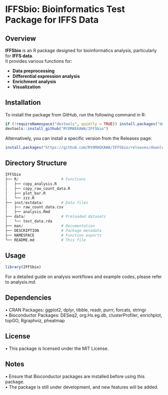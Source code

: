 # IFFSbio: Bioinformatics Test Package for IFFS Data

##  Overview

**IFFSbio** is an R package designed for bioinformatics analysis, particularly for **IFFS data**.  
It provides various functions for:
- **Data preprocessing**
- **Differential expression analysis**
- **Enrichment analysis**
- **Visualization**

##  Installation

To install the package from GitHub, run the following command in R:

```r
if (!requireNamespace("devtools", quietly = TRUE)) install.packages("devtools")
devtools::install_github("RYOMAEKAWA/IFFSbio")
```

Alternatively, you can install a specific version from the Releases page:

```r
install.packages("https://github.com/RYOMAEKAWA/IFFSbio/releases/download/v0.1.4/IFFSbio_0.2.1.tar.gz", repos = NULL, type = "source")
```

##  Directory Structure

```r
IFFSbio
├── R/                   # Functions
│   ├── copy_analysis.R
│   ├── copy_raw_count_data.R
│   ├── plot_bar.R
│   └── zzz.R
├── inst/extdata/        # Data files
│   ├── raw_count_data.csv
│   ├── analysis.Rmd
├── data/                # Preloaded datasets
│   └── test_data.rda
├── man/                 # Documentation
├── DESCRIPTION          # Package metadata
├── NAMESPACE            # Function exports
└── README.md            # This file
```

## Usage

```r
library(IFFSbio)
```
For a detailed guide on analysis workflows and example codes, please refer to analysis.md.

## Dependencies
•	CRAN Packages: ggplot2, dplyr, tibble, readr, purrr, forcats, stringr  
•	Bioconductor Packages: DESeq2, org.Hs.eg.db, clusterProfiler, enrichplot, topGO, Rgraphviz, pheatmap  
## License
•	This package is licensed under the MIT License.  

## Notes
  •	Ensure that Bioconductor packages are installed before using this package.  
	•	The package is still under development, and new features will be added.
